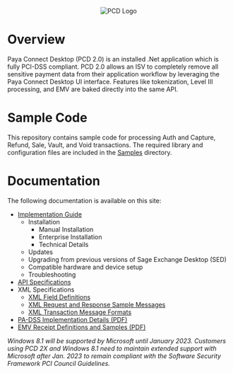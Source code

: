 <div align="center">

![PCD Logo](/PayaGateway/Paya-Connect-Desktop/Docs/Images/AA_SED_Logo.png)

</div>

# Overview
Paya Connect Desktop (PCD 2.0) is an installed .Net application which is fully PCI-DSS compliant. PCD 2.0 allows an ISV to completely remove all sensitive payment data from their application workflow by leveraging the Paya Connect Desktop UI interface. Features like tokenization, Level III processing, and EMV are baked directly into the same API.

# Sample Code
This repository contains sample code for processing Auth and Capture, Refund, Sale, Vault, and Void transactions. The required library and configuration files are included in the [Samples](/PayaGateway/Paya-Connect-Desktop/Samples) directory.

# Documentation
The following documentation is available on this site:
* [Implementation Guide](/PayaGateway/Paya-Connect-Desktop/Docs/Implementation_Guide.md)
  * Installation
    * Manual Installation
    * Enterprise Installation
    * Technical Details
  * Updates
  * Upgrading from previous versions of Sage Exchange Desktop (SED)
  * Compatible hardware and device setup
  * Troubleshooting
* [API Specifications](/PayaGateway/Paya-Connect-Desktop/Docs/PCD_API.md)
* XML Specifications
  * [XML Field Definitions](/PayaGateway/Paya-Connect-Desktop/Docs/XML_Field_Definitions.md)
  * [XML Request and Response Sample Messages](/PayaGateway/Paya-Connect-Desktop/Docs/XML_Request_and_Response_Samples.md)
  * [XML Transaction Message Formats](/PayaGateway/Paya-Connect-Desktop/Docs/XML_Transaction_Message_Formats.md)
* [PA-DSS Implementation Details (PDF)](/PayaGateway/Paya-Connect-Desktop/Docs/Sage_Exchange_Desktop_v2-PA-DSS_Implementation_Guide.pdf)
* [EMV Receipt Definitions and Samples (PDF)](/PayaGateway/Paya-Connect-Desktop/Docs/Sage_Exchange_Desktop_v2-EMV_Receipts.pdf)



*Windows 8.1 will be supported by Microsoft until January 2023.  Customers using PCD 2X and Windows 8.1 need to maintain extended support with Microsoft after Jan. 2023 to remain compliant with the Software Security Framework PCI Council Guidelines.*
